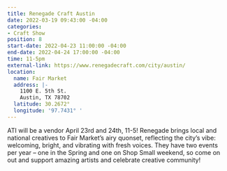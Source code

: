 ```yaml
---
title: Renegade Craft Austin
date: 2022-03-19 09:43:00 -04:00
categories:
- Craft Show
position: 8
start-date: 2022-04-23 11:00:00 -04:00
end-date: 2022-04-24 17:00:00 -04:00
time: 11-5pm
external-link: https://www.renegadecraft.com/city/austin/
location:
  name: Fair Market
  address: |-
    1100 E. 5th St.
    Austin, TX 78702
  latitude: 30.2672°
  longitude: '97.7431° '
---
```


ATI will be a vendor April 23rd and 24th, 11-5! 
Renegade brings local and national creatives to Fair Market’s airy quonset, reflecting the city’s vibe: welcoming, bright, and vibrating with fresh voices. They have two events per year – one in the Spring and one on Shop Small weekend, so come on out and support amazing artists and celebrate creative community!